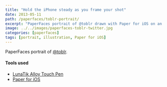 ```yaml
---
title: "Hold the iPhone steady as you frame your shot"
date: 2013-05-11
path: /paperfaces/toblr-portrait/
excerpt: "PaperFaces portrait of @toblr drawn with Paper for iOS on an iPad."
image: ../../images/paperfaces-toblr-twitter.jpg
categories: [paperfaces]
tags: [portrait, illustration, Paper for iOS]
---
```


PaperFaces portrait of [@toblr](https://twitter.com/toblr).

#### Tools used

- [LunaTik Alloy Touch Pen](https://www.amazon.com/gp/product/B00821TR7G/ref=as_li_ss_tl?ie=UTF8&tag=mademist-20&linkCode=as2&camp=1789&creative=390957&creativeASIN=B00821TR7G)
- [Paper for iOS](https://paper.bywetransfer.com/)
